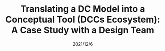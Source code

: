 ---
title: "Translating a DC Model into a Conceptual Tool (DCCs Ecosystem): A Case Study with a Design Team"
collection: publications
permalink: https://link.springer.com/chapter/10.1007/978-3-030-99194-4_24
excerpt: ''
date: 2021/12/6
venue: 'Springer International Publishing'
slidesurl: 'https://link.springer.com/chapter/10.1007/978-3-030-99194-4_24'
paperurl: 'https://link.springer.com/chapter/10.1007/978-3-030-99194-4_24'
citation: 'Ongwere, Tom, Erik Stolterman, Patrick C. Shih, Clawson James, and Kay Connelly. "Translating a DC 3 Model into a Conceptual Tool (DCCs Ecosystem): A Case Study with a Design Team." In International Conference on Pervasive Computing Technologies for Healthcare, pp. 381-397. Cham: Springer International Publishing, 2021.'
---